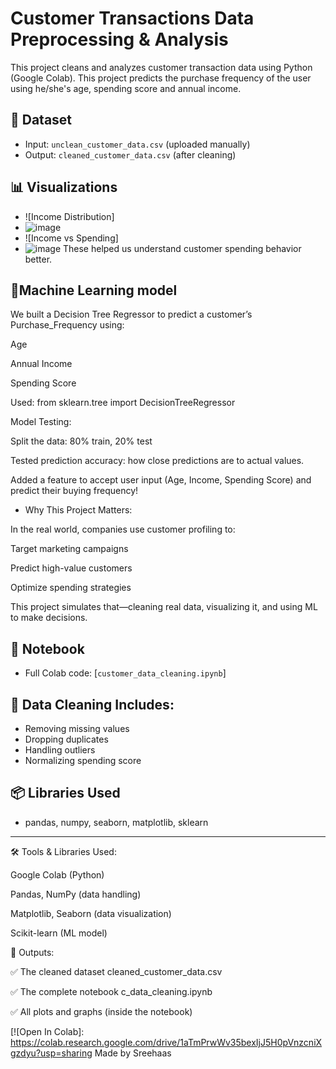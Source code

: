 # Customer Transactions Data Preprocessing & Analysis

This project cleans and analyzes customer transaction data using Python (Google Colab).
This project predicts the purchase frequency of the user using he/she's age, spending score and annual income. 
## 🧪 Dataset
- Input: `unclean_customer_data.csv` (uploaded manually)
- Output: `cleaned_customer_data.csv` (after cleaning)

## 📊 Visualizations
- ![Income Distribution]
- ![image](https://github.com/user-attachments/assets/e191bc68-3054-4449-ae1d-df5209c2abd0)
- ![Income vs Spending]
- ![image](https://github.com/user-attachments/assets/669e7604-d902-46b8-8ced-87c8da3c8150)
These helped us understand customer spending behavior better.
## 🤖Machine Learning model
We built a Decision Tree Regressor to predict a customer’s Purchase_Frequency using:

Age

Annual Income

Spending Score

Used: from sklearn.tree import DecisionTreeRegressor

Model Testing:

Split the data: 80% train, 20% test

Tested prediction accuracy: how close predictions are to actual values. 

Added a feature to accept user input (Age, Income, Spending Score) and predict their buying frequency!

* Why This Project Matters:

In the real world, companies use customer profiling to:

Target marketing campaigns

Predict high-value customers

Optimize spending strategies

This project simulates that—cleaning real data, visualizing it, and using ML to make decisions.

## 📒 Notebook
- Full Colab code: [`customer_data_cleaning.ipynb`]

## 🧼 Data Cleaning Includes:
- Removing missing values
- Dropping duplicates
- Handling outliers
- Normalizing spending score

## 📦 Libraries Used
- pandas, numpy, seaborn, matplotlib, sklearn

---
🛠️ Tools & Libraries Used:

Google Colab (Python)

Pandas, NumPy (data handling)

Matplotlib, Seaborn (data visualization)

Scikit-learn (ML model)

📁 Outputs:

✅ The cleaned dataset cleaned_customer_data.csv

✅ The complete notebook c_data_cleaning.ipynb

✅ All plots and graphs (inside the notebook)



[![Open In Colab]: https://colab.research.google.com/drive/1aTmPrwWv35bexIjJ5H0pVnzcniXgzdyu?usp=sharing
Made by Sreehaas
